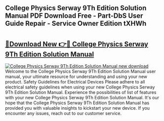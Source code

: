 ## College Physics Serway 9Th Edition Solution Manual PDF Download Free - Part-DbS User Guide Repair - Service Owner Edition tXHWh

# <h2><a href="http://bc70435.oget.top/?id=College+Physics+Serway+9Th+Edition+Solution+Manual">🔗Download New 👉🔴 College Physics Serway 9Th Edition Solution Manual</a></h2>

[![College Physics Serway 9Th Edition Solution Manual new download](https://i.imgur.com/5g1atiW.png)](http://bc70435.oget.top/?id=College+Physics+Serway+9Th+Edition+Solution+Manual)
Welcome to the College Physics Serway 9Th Edition Solution Manual user manual, your ultimate resource for understanding and using your new product. Safety Guidelines for Electrical Devices Please adhere to all electrical safety guidelines when using your new College Physics Serway 9Th Edition Solution Manual. Experience the possibilities of list of features with your new College Physics Serway 9Th Edition Solution Manual. It's our hope that the College Physics Serway 9Th Edition Solution Manual has provided you with valuable insights to kickstart your new device. If you encounter any issues, reach out to our customer service.
